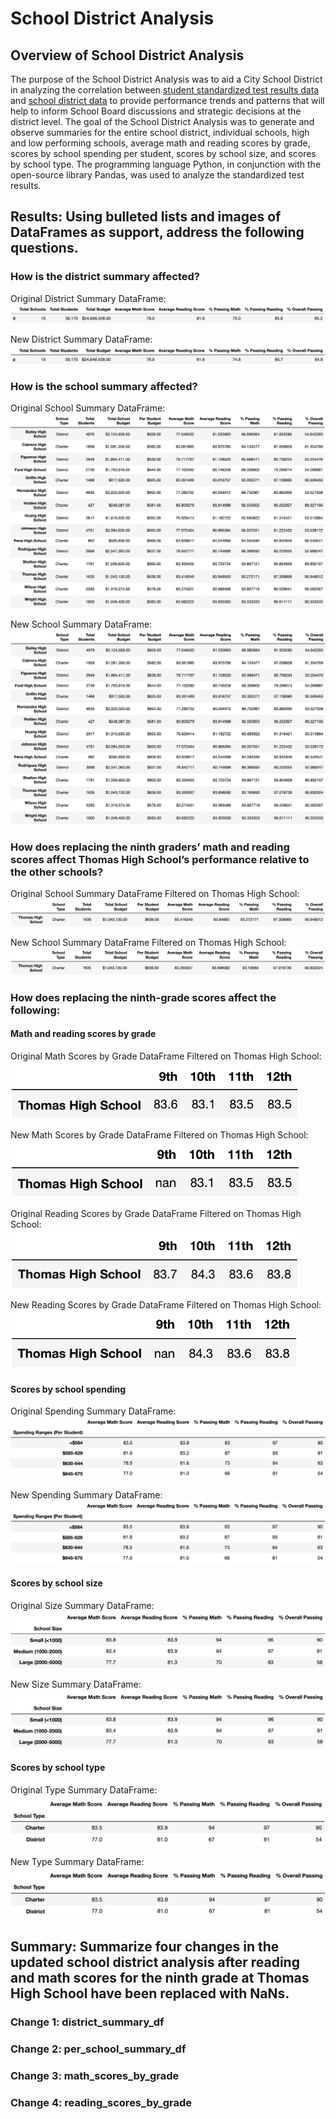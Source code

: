 # School District Analysis

## Overview of School District Analysis
The purpose of the School District Analysis was to aid a City School District in analyzing the correlation between [student standardized test results data](https://github.com/fobordo/School_District_Analysis/blob/219964e5017a6b436c84949b13cd9051c158bb38/Resources/students_complete.csv) and [school district data](https://github.com/fobordo/School_District_Analysis/blob/219964e5017a6b436c84949b13cd9051c158bb38/Resources/schools_complete.csv) to provide performance trends and patterns that will help to inform School Board discussions and strategic decisions at the district level. The goal of the School District Analysis was to generate and observe summaries for the entire school district, individual schools, high and low performing schools, average math and reading scores by grade, scores by school spending per student, scores by school size, and scores by school type. The programming language Python, in conjunction with the open-source library Pandas, was used to analyze the standardized test results.

## Results: Using bulleted lists and images of DataFrames as support, address the following questions.

### How is the district summary affected?

Original District Summary DataFrame:\
![district_summary_df_original](/README_Images/district_summary_df_original.png)

New District Summary DataFrame:\
![district_summary_df_new](/README_Images/district_summary_df_new.png)

### How is the school summary affected?

Original School Summary DataFrame:\
![per_school_summary_df_original](/README_Images/per_school_summary_df_original.png)

New School Summary DataFrame:\
![per_school_summary_df_new](/README_Images/per_school_summary_df_new.png)

### How does replacing the ninth graders’ math and reading scores affect Thomas High School’s performance relative to the other schools?

Original School Summary DataFrame Filtered on Thomas High School:\
![per_school_summary_df_ths_original](/README_Images/per_school_summary_df_ths_original.png)

New School Summary DataFrame Filtered on Thomas High School:\
![per_school_summary_df_ths_new](/README_Images/per_school_summary_df_ths_new.png)

### How does replacing the ninth-grade scores affect the following:
#### Math and reading scores by grade

Original Math Scores by Grade DataFrame Filtered on Thomas High School:\
![math_scores_by_grade_ths_original](/README_Images/math_scores_by_grade_ths_original.png)

New Math Scores by Grade DataFrame Filtered on Thomas High School:\
![math_scores_by_grade_ths_new](/README_Images/math_scores_by_grade_ths_new.png)

Original Reading Scores by Grade DataFrame Filtered on Thomas High School:\
![reading_scores_by_grade_ths_original](/README_Images/reading_scores_by_grade_ths_original.png)

New Reading Scores by Grade DataFrame Filtered on Thomas High School:\
![reading_scores_by_grade_ths_new](/README_Images/reading_scores_by_grade_ths_new.png)

#### Scores by school spending

Original Spending Summary DataFrame:\
![spending_summary_df_original](/README_Images/spending_summary_df_original.png)

New Spending Summary DataFrame:\
![spending_summary_df_new](/README_Images/spending_summary_df_new.png)

#### Scores by school size

Original Size Summary DataFrame:\
![size_summary_df_original](/README_Images/size_summary_df_original.png)

New Size Summary DataFrame:\
![size_summary_df_new](/README_Images/size_summary_df_new.png)

#### Scores by school type

Original Type Summary DataFrame:\
![type_summary_df_original](/README_Images/type_summary_df_original.png)

New Type Summary DataFrame:\
![type_summary_df_new](/README_Images/type_summary_df_new.png)

## Summary: Summarize four changes in the updated school district analysis after reading and math scores for the ninth grade at Thomas High School have been replaced with NaNs.
### Change 1: district_summary_df
### Change 2: per_school_summary_df
### Change 3: math_scores_by_grade
### Change 4: reading_scores_by_grade
